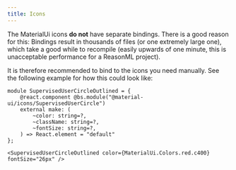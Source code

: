 ```yaml
---
title: Icons
---
```


The MaterialUi icons **do not** have separate bindings. There is a good reason
for this: Bindings result in thousands of files (or one extremely large one),
which take a good while to recompile (easily upwards of one minute, this is
unacceptable performance for a ReasonML project).

It is therefore recommended to bind to the icons you need manually. See the
following example for how this could look like:

```reason
module SupervisedUserCircleOutlined = {
    @react.component @bs.module("@material-ui/icons/SupervisedUserCircle")
    external make: (
        ~color: string=?,
        ~className: string=?,
        ~fontSize: string=?,
    ) => React.element = "default"
};

<SupervisedUserCircleOutlined color={MaterialUi.Colors.red.c400} fontSize="26px" />
```
